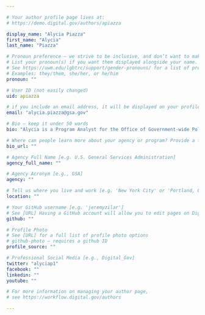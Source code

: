 ```yaml
---

# Your author profile page lives at:
# https://demo.digital.gov/authors/apiazza

display_name: "Alycia Piazza"
first_name: "Alycia"
last_name: "Piazza"

# Pronoun preference — we strive to be inclusive, and don’t want to make assumptions on a person’s first name (be it a gender-neutral name, or is one more common in languages other than English). Learn more http://www.MyPronouns.org
# List your pronoun(s) if you want them displayed alongside your name. Leave it blank and we'll use just your name.
# See https://uwm.edu/lgbtrc/support/gender-pronouns/ for a list of pronouns
# Examples: they/them, she/her, or he/him
pronoun: ""

# User ID (not easily changed)
uid: apiazza

# if you include an email address, it will be displayed on your profile page
email: "alycia.piazza@gsa.gov"

# Bio — keep it under 50 words
bio: "Alycia is a Program Analyst for the Office of Government-wide Policy which supports DotGov.gov and Section508.gov among other cross-agency initiatives. Formerly the Platform Manager for DigitalGov.gov and Program Manger for DigitalGov University, she&#39;s  been working at GSA since 2009. She enjoys working across agencies to better serve citizens in the digital environment."

# Where can people learn more about your agency or program? Provide a full URL [e.g. 'https://www.example.gov/']
bio_url: ""

# Agency Full Name [e.g. U.S. General Services Administration]
agency_full_name: ""

# Agency Acronym [e.g., GSA]
agency: ""

# Tell us where you live and work [e.g. 'New York City' or 'Portland, OR']
location: ""

# Your GitHub username [e.g. 'jeremyzilar']
# See [URL] Having a GitHub account will allow you to edit pages on DigitalGov. The image used in your GitHub account can also be used to populate your digital.gov profile photo.
github: ""

# Profile Photo
# See [URL] for a full list of profile photo options
# github-photo — requires a github ID
profile_source: ""

# Professional Social Media [e.g., Digital_Gov]
twitter: "alyciap1"
facebook: ""
linkedin: ""
youtube: ""

# For more information on managing your author page,
# see https://workflow.digital.gov/authors

---
```

